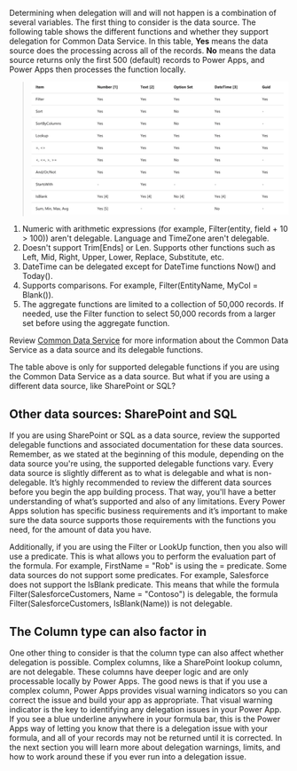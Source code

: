 Determining when delegation will and will not happen is a combination of several variables. The first thing to consider is the data source. The following table shows the different functions and whether they support delegation for Common Data Service. In this table, **Yes** means the data source does the processing across all of the records. **No** means the data source returns only the first 500 (default) records to Power Apps, and Power Apps then processes the function locally.

>![Common Data Service delegation functions](../media/data-source-cds.png)

1.	Numeric with arithmetic expressions (for example, Filter(entity, field + 10 > 100)) aren't delegable. Language and TimeZone aren't delegable.
2.	Doesn't support Trim[Ends] or Len. Supports other functions such as Left, Mid, Right, Upper, Lower, Replace, Substitute, etc.
3.	DateTime can be delegated except for DateTime functions Now() and Today().
4.	Supports comparisons. For example, Filter(EntityName, MyCol = Blank()).
5.	The aggregate functions are limited to a collection of 50,000 records. If needed, use the Filter function to select 50,000 records from a larger set before using the aggregate function.

Review [Common Data Service](https://docs.microsoft.com/connectors/commondataservice/) for more information about the Common Data Service as a data source and its delegable functions.

The table above is only for supported delegable functions if you are using the Common Data Service as a data source. But what if you are using a different data source, like SharePoint or SQL?   

## Other data sources: SharePoint and SQL

If you are using SharePoint or SQL as a data source, review the supported delegable functions and associated documentation for these data sources. Remember, as we stated at the beginning of this module, depending on the data source you're using, the supported delegable functions vary.  Every data source is slightly different as to what is delegable and what is non-delegable. It’s highly recommended to review the different data sources before you begin the app building process. That way, you'll have a better understanding of what’s supported and also of any limitations. Every Power Apps solution has specific business requirements and it’s important to make sure the data source supports those requirements with the functions you need, for the amount of data you have.

Additionally, if you are using the Filter or LookUp function, then you also will use a predicate. This is what allows you to perform the evaluation part of the formula. For example, FirstName = "Rob" is using the = predicate. Some data sources do not support some predicates. For example, Salesforce does not support the IsBlank predicate. This means that while the formula Filter(SalesforceCustomers, Name = "Contoso") is delegable, the formula Filter(SalesforceCustomers, IsBlank(Name)) is not delegable.

## The Column type can also factor in

One other thing to consider is that the column type can also affect whether delegation is possible. Complex columns, like a SharePoint lookup column, are not delegable. These columns have deeper logic and are only processable locally by Power Apps. The good news is that if you use a complex column, Power Apps provides visual warning indicators so you can correct the issue and build your app as appropriate. That visual warning indicator is the key to identifying any delegation issues in your Power App. If you see a blue underline anywhere in your formula bar, this is the Power Apps way of letting you know that there is a delegation issue with your formula, and all of your records may not be returned until it is corrected. In the next section you will learn more about delegation warnings, limits, and how to work around these if you ever run into a delegation issue.
